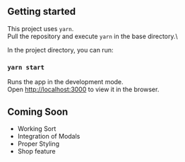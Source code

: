 ## Getting started

This project uses `yarn`.\
Pull the repository and execute `yarn` in the base directory.\

In the project directory, you can run:

### `yarn start`

Runs the app in the development mode.\
Open [http://localhost:3000](http://localhost:3000) to view it in the browser.

## Coming Soon

- Working Sort
- Integration of Modals
- Proper Styling
- Shop feature
